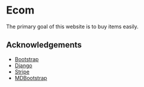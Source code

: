 
# Ecom
 The primary goal of this website is to buy items  easily.
 
## Acknowledgements

 - [Bootstrap](https://getbootstrap.com/docs/5.0/getting-started/introduction/)
 - [Django](https://docs.djangoproject.com/)
 - [Stripe](https://stripe.com/)
 - [MDBootstrap](https://mdbootstrap.com/)
 

